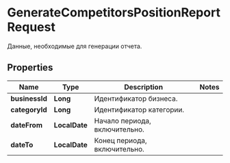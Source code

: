 

# GenerateCompetitorsPositionReportRequest

Данные, необходимые для генерации отчета.

## Properties

Name | Type | Description | Notes
------------ | ------------- | ------------- | -------------
**businessId** | **Long** | Идентификатор бизнеса. | 
**categoryId** | **Long** | Идентификатор категории. | 
**dateFrom** | **LocalDate** | Начало периода, включительно. | 
**dateTo** | **LocalDate** | Конец периода, включительно. | 



